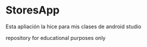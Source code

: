 # StoresApp
Esta apliación la hice para mis clases de android studio

repository for educational purposes only
